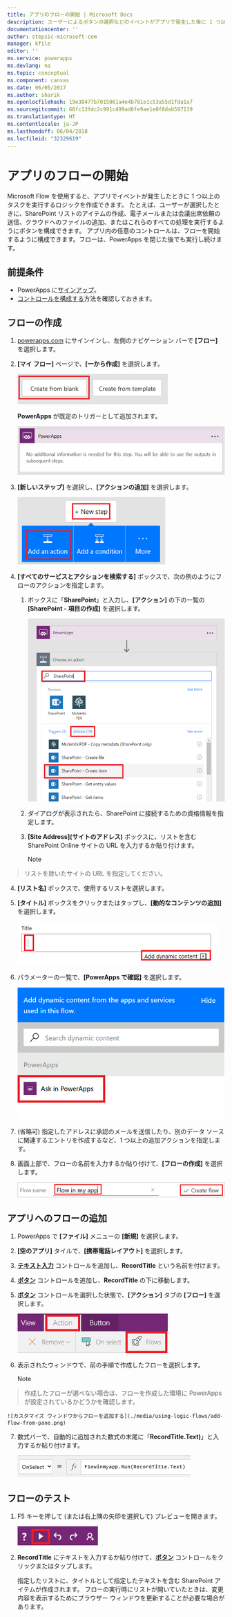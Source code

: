 ```yaml
---
title: アプリのフローの開始 | Microsoft Docs
description: ユーザーによるボタンの選択などのイベントがアプリで発生した後に 1 つ以上のタスクを実行するフローを作成します。
documentationcenter: ''
author: stepsic-microsoft-com
manager: kfile
editor: ''
ms.service: powerapps
ms.devlang: na
ms.topic: conceptual
ms.component: canvas
ms.date: 06/05/2017
ms.author: sharik
ms.openlocfilehash: 19e30477b7015061a4e4b781e1c53a55d1fda1a7
ms.sourcegitcommit: 68fc13fdc2c991c499ad6fe9ae1e0f8dab597139
ms.translationtype: HT
ms.contentlocale: ja-JP
ms.lasthandoff: 06/04/2018
ms.locfileid: "32329619"
---
```

# <a name="start-a-flow-in-an-app"></a>アプリのフローの開始
Microsoft Flow を使用すると、アプリでイベントが発生したときに 1 つ以上のタスクを実行するロジックを作成できます。 たとえば、ユーザーが選択したときに、SharePoint リストのアイテムの作成、電子メールまたは会議出席依頼の送信、クラウドへのファイルの追加、またはこれらのすべての処理を実行するようにボタンを構成できます。 アプリ内の任意のコントロールは、フローを開始するように構成できます。フローは、PowerApps を閉じた後でも実行し続けます。

## <a name="prerequisites"></a>前提条件

* PowerApps に[サインアップ](../signup-for-powerapps.md)。
* [コントロールを構成する](add-configure-controls.md)方法を確認しておきます。

## <a name="create-a-flow"></a>フローの作成
1. [powerapps.com](http://web.powerapps.com) にサインインし、左側のナビゲーション バーで **[フロー]** を選択します。

2. **[マイ フロー]** ページで、**[一から作成]** を選択します。

    ![テンプレートを使用せずにフローを作成するオプション](./media/using-logic-flows/create-from-blank.png)

    **PowerApps** が既定のトリガーとして追加されます。

    ![フローを開始するトリガーとしての PowerApps](./media/using-logic-flows/set-trigger.png)

3. **[新しいステップ]** を選択し、**[アクションの追加]** を選択します。

    ![アクションを追加するオプション](./media/using-logic-flows/add-action.png)

4. **[すべてのサービスとアクションを検索する]** ボックスで、次の例のようにフローのアクションを指定します。

   1. ボックスに「**SharePoint**」と入力し、**[アクション]** の下の一覧の **[SharePoint - 項目の作成]** を選択します。

       ![SharePoint 項目を作成するオプション](./media/using-logic-flows/create-sharepoint-item.png)

   2. ダイアログが表示されたら、SharePoint に接続するための資格情報を指定します。

   3. **[Site Address]\(サイトのアドレス\)** ボックスに、リストを含む SharePoint Online サイトの URL を入力するか貼り付けます。

       > [!NOTE]
> リストを除いたサイトの URL を指定してください。

   4. **[リスト名]** ボックスで、使用するリストを選択します。

   5. **[タイトル]** ボックスをクリックまたはタップし、**[動的なコンテンツの追加]** を選択します。

       ![[タイトル] フィールドに [PowerApps で確認] パラメーターを追加する](./media/using-logic-flows/ask-in-powerapps.png)

   6. パラメーターの一覧で、**[PowerApps で確認]** を選択します。

       ![パラメーターを追加する](./media/using-logic-flows/add-parameter.png)

5. (省略可) 指定したアドレスに承認のメールを送信したり、別のデータ ソースに関連するエントリを作成するなど、1 つ以上の追加アクションを指定します。

6. 画面上部で、フローの名前を入力するか貼り付けて、**[フローの作成]** を選択します。

    ![フローに名前を付けて保存する](./media/using-logic-flows/name-flow.png)

## <a name="add-a-flow-to-an-app"></a>アプリへのフローの追加
1. PowerApps で **[ファイル]** メニューの **[新規]** を選択します。

2. **[空のアプリ]** タイルで、**[携帯電話レイアウト]** を選択します。

3. **[テキスト入力](controls/control-text-input.md)** コントロールを追加し、**RecordTitle** という名前を付けます。

4. **[ボタン](controls/control-button.md)** コントロールを追加し、**RecordTitle** の下に移動します。

5. **[ボタン](controls/control-button.md)** コントロールを選択した状態で、**[アクション]** タブの **[フロー]** を選択します。

    ![[アクション] タブの [フロー] オプション](./media/using-logic-flows/action-tab.png)

6. 表示されたウィンドウで、前の手順で作成したフローを選択します。

    > [!NOTE]
> 作成したフローが選べない場合は、フローを作成した環境に PowerApps が設定されているかどうかを確認します。

    ![カスタマイズ ウィンドウからフローを追加する](./media/using-logic-flows/add-flow-from-pane.png)

7. 数式バーで、自動的に追加された数式の末尾に「**RecordTitle.Text)**」と入力するか貼り付けます。

    ![フローを含む OnSelect プロパティ](./media/using-logic-flows/onselect-with-flow.png)

## <a name="test-the-flow"></a>フローのテスト
1. F5 キーを押して (または右上隅の矢印を選択して) プレビューを開きます。

    ![フローを含む OnSelect プロパティ](./media/using-logic-flows/open-preview.png)

2. **RecordTitle** にテキストを入力するか貼り付けて、**[ボタン](controls/control-button.md)** コントロールをクリックまたはタップします。

    指定したリストに、タイトルとして指定したテキストを含む SharePoint アイテムが作成されます。 フローの実行時にリストが開いていたときは、変更内容を表示するためにブラウザー ウィンドウを更新することが必要な場合があります。
